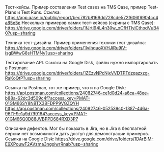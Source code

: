 Тест-кейсы.
Пример составления Test cases на TMS Qase, пример Test-Plans и Test Runs.
Ссылка: https://app.qase.io/public/report/bec782b8169dd728cde572f606f6904cc4a85e5e
Несколько примеров самих тест-кейсов (скрины с TMS Qase):
https://drive.google.com/drive/folders/1fJrtl94L4n30w_oCfHTlylCthodVuB40?usp=sharing

Техника тест-дизайна.
Пример применения техники тест-дизайна: https://drive.google.com/drive/folders/1IvihquoXVHJiRu9iV-isgBWwG8sHTMNy?usp=sharing

Тестирование API.
Ссылка на Google Disk, файлы нужно импортировать в Postman:
https://drive.google.com/drive/folders/1ZEzvNPcNjxVVDTPTdzqazxzg-RaKoQtP?usp=sharing

Ссылка на Postman, тот же пример, что и на Google Disk:
https://api.postman.com/collections/24082746-ce1d0d24-a6ca-48ee-b88a-62dc3d509c4f?access_key=PMAT-01GM66SY8NBTX3BFDPP9VGZQYH
https://api.postman.com/collections/24082746-052538c0-1387-4d6a-96f1-9c1a9d799164?access_key=PMAT-01GM66Q0D88JVBPPD684RXD3P7

Описание дефектов. Мог бы показать в Jira, но в Jira в бесплатной версии нет возможности дать доступ для демонстрации примеров.
Ссылка на Google Disk: https://drive.google.com/drive/folders/1DArBIM-E9XPouwF2AVzma3ngoiwrRnab?usp=sharing
